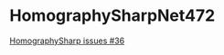 # HomographySharpNet472

[HomographySharp issues #36](https://github.com/nenoNaninu/HomographySharp/issues/36)